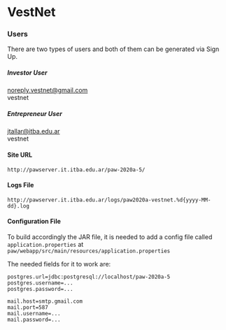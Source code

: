 # VestNet

### Users
There are two types of users and both of them can be generated via Sign Up.
##### Investor User
noreply.vestnet@gmail.com  
vestnet
##### Entrepreneur User
jtallar@itba.edu.ar  
vestnet

#### Site URL
`http://pawserver.it.itba.edu.ar/paw-2020a-5/`
#### Logs File
`http://pawserver.it.itba.edu.ar/logs/paw2020a-vestnet.%d{yyyy-MM-dd}.log`


#### Configuration File
To build accordingly the JAR file, it is needed to add a config file called
`application.properties` at `paw/webapp/src/main/resources/application.properties`

The needed fields for it to work are:
```properties
postgres.url=jdbc:postgresql://localhost/paw-2020a-5
postgres.username=...
postgres.password=...

mail.host=smtp.gmail.com
mail.port=587
mail.username=...
mail.password=...
```

